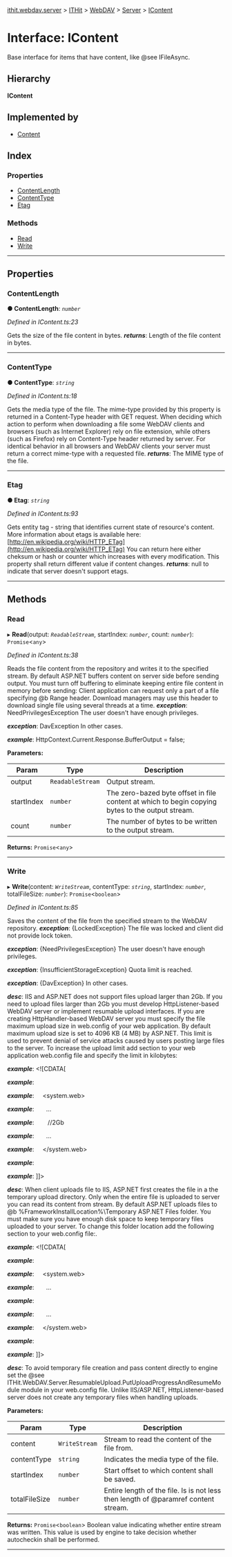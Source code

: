 [ithit.webdav.server](../README.md) > [ITHit](../modules/ithit.md) > [WebDAV](../modules/ithit.webdav.md) > [Server](../modules/ithit.webdav.server.md) > [IContent](../interfaces/ithit.webdav.server.icontent.md)

# Interface: IContent

Base interface for items that have content, like @see IFileAsync.

## Hierarchy

**IContent**

## Implemented by

* [Content](../classes/ithit.webdav.server.content.md)

## Index

### Properties

* [ContentLength](ithit.webdav.server.icontent.md#contentlength)
* [ContentType](ithit.webdav.server.icontent.md#contenttype)
* [Etag](ithit.webdav.server.icontent.md#etag)

### Methods

* [Read](ithit.webdav.server.icontent.md#read)
* [Write](ithit.webdav.server.icontent.md#write)

---

## Properties

<a id="contentlength"></a>

###  ContentLength

**● ContentLength**: *`number`*

*Defined in IContent.ts:23*

Gets the size of the file content in bytes.
*__returns__*: Length of the file content in bytes.

___
<a id="contenttype"></a>

###  ContentType

**● ContentType**: *`string`*

*Defined in IContent.ts:18*

Gets the media type of the file. The mime-type provided by this property is returned in a Content-Type header with GET request. When deciding which action to perform when downloading a file some WebDAV clients and browsers (such as Internet Explorer) rely on file extension, while others (such as Firefox) rely on Content-Type header returned by server. For identical behavior in all browsers and WebDAV clients your server must return a correct mime-type with a requested file.
*__returns__*: The MIME type of the file.

___
<a id="etag"></a>

###  Etag

**● Etag**: *`string`*

*Defined in IContent.ts:93*

Gets entity tag - string that identifies current state of resource's content. More information about etags is available here: [http://en.wikipedia.org/wiki/HTTP_ETag](http://en.wikipedia.org/wiki/HTTP_ETag) You can return here either cheksum or hash or counter which increases with every modification. This property shall return different value if content changes.
*__returns__*: null to indicate that server doesn't support etags.

___

## Methods

<a id="read"></a>

###  Read

▸ **Read**(output: *`ReadableStream`*, startIndex: *`number`*, count: *`number`*): `Promise`<`any`>

*Defined in IContent.ts:38*

Reads the file content from the repository and writes it to the specified stream. By default ASP.NET buffers content on server side before sending output. You must turn off buffering to eliminate keeping entire file content in memory before sending: Client application can request only a part of a file specifying @b Range header. Download managers may use this header to download single file using several threads at a time.
*__exception__*: NeedPrivilegesException The user doesn't have enough privileges.

*__exception__*: DavException In other cases.

*__example__*: HttpContext.Current.Response.BufferOutput = false;

**Parameters:**

| Param | Type | Description |
| ------ | ------ | ------ |
| output | `ReadableStream` |  Output stream. |
| startIndex | `number` |  The zero-bazed byte offset in file content at which to begin copying bytes to the output stream. |
| count | `number` |  The number of bytes to be written to the output stream. |

**Returns:** `Promise`<`any`>

___
<a id="write"></a>

###  Write

▸ **Write**(content: *`WriteStream`*, contentType: *`string`*, startIndex: *`number`*, totalFileSize: *`number`*): `Promise`<`boolean`>

*Defined in IContent.ts:85*

Saves the content of the file from the specified stream to the WebDAV repository.
*__exception__*: {LockedException} The file was locked and client did not provide lock token.

*__exception__*: {NeedPrivilegesException} The user doesn't have enough privileges.

*__exception__*: {InsufficientStorageException} Quota limit is reached.

*__exception__*: {DavException} In other cases.

*__desc__*: IIS and ASP.NET does not support files upload larger than 2Gb. If you need to upload files larger than 2Gb you must develop HttpListener-based WebDAV server or implement resumable upload interfaces. If you are creating HttpHandler-based WebDAV server you must specify the file maximum upload size in web.config of your web application. By default maximum upload size is set to 4096 KB (4 MB) by ASP.NET. This limit is used to prevent denial of service attacks caused by users posting large files to the server. To increase the upload limit add <httpRuntime> section to your web application web.config file and specify the limit in kilobytes:

*__example__*: <!\[CDATA\[

*__example__*:   <configuration>

*__example__*:     <system.web>

*__example__*:       ...

*__example__*:       <httpRuntime maxRequestLength="2097151" /> //2Gb

*__example__*:       ...

*__example__*:     </system.web>

*__example__*:   </configuration>

*__example__*: \]\]>

*__desc__*: When client uploads file to IIS, ASP.NET first creates the file in a the temporary upload directory. Only when the entire file is uploaded to server you can read its content from stream. By default ASP.NET uploads files to @b %FrameworkInstallLocation%\\Temporary ASP.NET Files folder. You must make sure you have enough disk space to keep temporary files uploaded to your server. To change this folder location add the following section to your web.config file:.

*__example__*: <!\[CDATA\[

*__example__*:   <configuration>

*__example__*:     <system.web>

*__example__*:       ...

*__example__*:       <compilation tempDirectory="temporary files directory" />

*__example__*:       ...

*__example__*:     </system.web>

*__example__*:   </configuration>

*__example__*: \]\]>

*__desc__*: To avoid temporary file creation and pass content directly to engine set the @see ITHit.WebDAV.Server.ResumableUpload.PutUploadProgressAndResumeModule module in your web.config file. Unlike IIS/ASP.NET, HttpListener-based server does not create any temporary files when handling uploads.

**Parameters:**

| Param | Type | Description |
| ------ | ------ | ------ |
| content | `WriteStream` |  Stream to read the content of the file from. |
| contentType | `string` |  Indicates the media type of the file. |
| startIndex | `number` |  Start offset to which content shall be saved. |
| totalFileSize | `number` |  Entire length of the file. Is is not less then length of @paramref content stream. |

**Returns:** `Promise`<`boolean`>
Boolean value indicating whether entire stream was written. This value is used by engine to take decision whether autocheckin shall be performed.

___

